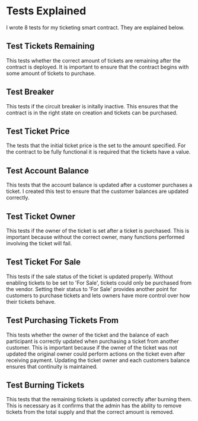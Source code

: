 # Tests Explained
I wrote 8 tests for my ticketing smart contract. They are explained below.

## Test Tickets Remaining
This tests whether the correct amount of tickets are remaining after the contract is deployed. It is important to ensure that the contract
begins with some amount of tickets to purchase.

## Test Breaker
This tests if the circuit breaker is initally inactive. This ensures that the contract is in the right state on creation and tickets 
can be purchased.

## Test Ticket Price
The tests that the initial ticket price is the set to the amount specified. For the contract to be fully functional it is required that
the tickets have a value.

## Test Account Balance
This tests that the account balance is updated after a customer purchases a ticket. I created this test to ensure that the
customer balances are updated correctly.

## Test Ticket Owner
This tests if the owner of the ticket is set after a ticket is purchased. This is important because without the correct owner, many
functions performed involving the ticket will fail.

## Test Ticket For Sale
This tests if the sale status of the ticket is updated properly. Without enabling tickets to be set to 'For Sale', tickets could only be
purchased from the vendor. Setting their status to 'For Sale' provides another point for customers to purchase tickets and lets owners
have more control over how their tickets behave.

## Test Purchasing Tickets From
This tests whether the owner of the ticket and the balance of each participant is correctly updated when purchasing a ticket from another
customer. This is important because if the owner of the ticket was not updated the original owner could perform actions on the ticket even
after receiving payment. Updating the ticket owner and each customers balance ensures that continuity is maintained.

## Test Burning Tickets
This tests that the remaining tickets is updated correctly after burning them. This is necessary as it confirms that the admin has the
ability to remove tickets from the total supply and that the correct amount is removed.



